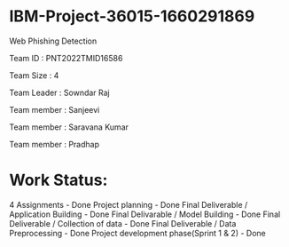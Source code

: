 # IBM-Project-36015-1660291869

Web Phishing Detection

Team ID : PNT2022TMID16586

Team Size : 4

Team Leader : Sowndar Raj

Team member : Sanjeevi

Team member : Saravana Kumar

Team member : Pradhap

# Work Status:
  4 Assignments - Done
  Project planning - Done
  Final Deliverable / Application Building - Done
  Final Delivarable / Model Building - Done
  Final Deliverable / Collection of data - Done
  Final Deliverable / Data Preprocessing - Done
  Project development phase(Sprint 1 & 2) - Done
